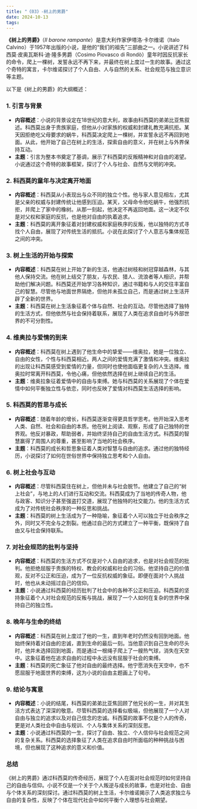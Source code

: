 ```yaml
---
title: "《03》-树上的男爵"
date: 2024-10-13
tags: 
---
```

**《树上的男爵》**（*Il barone rampante*）是意大利作家伊塔洛·卡尔维诺（Italo Calvino）于1957年出版的小说，是他的“我们的祖先”三部曲之一。小说讲述了科西莫·皮奥瓦斯科·迪·隆多男爵（Cosimo Piovasco di Rondò）童年时因反抗家长的命令，爬上一棵树，发誓永远不再下来，并最终在树上度过一生的故事。通过这个奇特的寓言，卡尔维诺探讨了个人自由、人与自然的关系、社会规范与独立意识等主题。

以下是《树上的男爵》的大纲概述：

### 1. **引言与背景**
- **内容概述**：小说的背景设定在18世纪的意大利，故事由科西莫的弟弟比亚焦叙述。科西莫出身于贵族家庭，但他从小对家族的权威和封建礼教充满抗拒。某天因拒绝吃父母要求的蜗牛，科西莫决定爬上一棵树，并宣誓永远不再回到地面。从此，他开始了自己在树上的生活，探索自由的意义，并在树上与外界保持互动。
- **主题**：引言为整本书奠定了基调，展示了科西莫的反叛精神和对自由的渴望。小说通过这个奇特的故事框架，探讨了个人与社会、自然与文明的冲突。

### 2. **科西莫的童年与决定离开地面**
- **内容概述**：科西莫从小表现出与众不同的独立个性。他与家人意见相左，尤其是父亲的权威与封建传统让他感到压迫。某天，父母命令他吃蜗牛，他强烈抗拒，并爬上了家中的橡树。从那一刻起，他决定不再返回地面。这一决定不仅是对父权和家庭的反抗，也是他对自由的执着追求。
- **主题**：科西莫的离开象征着对封建权威和家庭秩序的反叛，他以独特的方式寻找个人自由，展现了对传统生活的抵抗。小说在此探讨了个人意志与集体规范之间的冲突。

### 3. **树上生活的开始与探索**
- **内容概述**：科西莫在树上开始了新的生活，他通过树枝和树冠穿越森林，与其他人保持交流。他在树上结交了朋友，与农民、猎人、流浪者等人相识，并帮助他们解决问题。科西莫还开始学习各种知识，通过书籍和与人的交往丰富自己的智慧。尽管他与地面世界隔绝，但他并未孤立自己，而是通过树上生活开辟了全新的世界。
- **主题**：科西莫在树上生活象征着个体与自然、社会的互动。尽管他选择了独特的生活方式，但他依然与社会保持着联系，展现了人类在追求自由时与外部世界的不可分割性。

### 4. **维奥拉与爱情的到来**
- **内容概述**：科西莫在树上遇到了他生命中的挚爱——维奥拉，她是一位独立、自由的女性，个性与科西莫相近。两人之间的爱情充满了激情和冲突。维奥拉的出现让科西莫感受到爱情的力量，但同时也使他面临更复杂的人生选择。维奥拉时常离开科西莫，令他心痛，但他依然选择在树上继续自己的生活。
- **主题**：维奥拉象征着爱情中的自由与束缚。她与科西莫的关系展现了个体在爱情中如何平衡独立性与依恋，同时也反映了爱情对科西莫生活选择的影响。

### 5. **科西莫的哲思与成长**
- **内容概述**：随着年龄的增长，科西莫逐渐变得更具哲学思考。他开始深入思考人类、自然、社会和自由的本质。他在树上阅读、观察，形成了自己独特的世界观。他反对暴政，帮助弱者，并始终坚持自己的自由生活方式。科西莫的智慧赢得了周围人的尊重，甚至影响了当地的社会秩序。
- **主题**：科西莫的成长和哲思象征着人类对智慧与自由的追求。通过他的独特经历，小说探讨了如何在世俗世界中保持独立思考和个人自由。

### 6. **树上社会与互动**
- **内容概述**：尽管科西莫住在树上，但他并未与社会脱节。他建立了自己的“树上社会”，与地上的人们进行互动和交流。科西莫成为了当地的传奇人物，他与政客、知识分子甚至强盗打交道，展现了他独特的社交能力。他的生活方式成为了对传统社会秩序的一种反思和挑战。
- **主题**：科西莫的树上生活成为了一种隐喻，象征着个人可以独立于社会秩序之外，同时又不完全与之割裂。他通过自己的方式建立了一种平衡，既保持了自由又与社会保持联系。

### 7. **对社会规范的批判与坚持**
- **内容概述**：科西莫的生活方式不仅是对个人自由的追求，也是对社会规范的批判。他拒绝屈服于贵族的特权、教会的权威和社会的习俗。他坚持自己的价值观，反对不公正和压迫，成为了一位反抗权威的象征。即便在面对个人挑战时，他也从未动摇过自己的信仰。
- **主题**：小说通过科西莫的经历批判了社会中的各种不公正和压迫。科西莫的坚持象征着个人对社会规范的反叛与挑战，展现了一个人如何在复杂的世界中保持自己的独立性。

### 8. **晚年与生命的终结**
- **内容概述**：科西莫在树上度过了他的一生，直到年老时仍然没有回到地面。他始终保持着对自由的忠诚，直到生命的最后一刻。当他意识到自己生命的尽头时，他并未选择回到地面，而是通过一根绳子爬上了一艘热气球，消失在天空中。这象征着他在追求自由的过程中永远没有屈服于社会的束缚。
- **主题**：科西莫的死亡象征了他对自由的最终选择。他宁愿消失在天空中，也不愿屈服于地面世界的束缚，这为小说的自由主题画上了句号。

### 9. **结论与寓意**
- **内容概述**：小说的结尾，科西莫的弟弟比亚焦回顾了他兄长的一生，并对其生活方式表达了深深的敬意。尽管科西莫的选择看似极端，但他展现了一个人对自由与独立的追求以及对自己信念的忠诚。科西莫的故事不仅是个人的传奇，更是对人类社会中自由与规训、个人与集体关系的深刻反思。
- **主题**：小说通过科西莫的一生，探讨了自由、独立、个人信仰与社会规范之间的复杂关系。科西莫的选择象征了人类在追求自由时所面临的种种挑战与困境，但也展现了这种追求的意义和价值。

### **总结**
《树上的男爵》通过科西莫的传奇经历，展现了个人在面对社会规范时如何坚持自己的自由与信仰。小说不仅是一个关于个人叛逆与成长的故事，也是对社会、自由与个体关系的深刻探讨。通过科西莫的树上生活，卡尔维诺揭示了人类追求独立与自由的复杂性，反映了个体在现代社会中如何平衡个人理想与社会期望。
